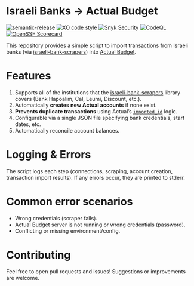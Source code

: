# Israeli Banks → Actual Budget
[![semantic-release](https://img.shields.io/badge/%20%20%F0%9F%93%A6%F0%9F%9A%80-semantic--release-e10079.svg)](https://github.com/semantic-release/semantic-release)
[![XO code style](https://shields.io/badge/code_style-5ed9c7?logo=xo&labelColor=gray)](https://github.com/xojs/xo)
[![Snyk Security](../../actions/workflows/snyk-security.yml/badge.svg)](../../actions/workflows/snyk-security.yml)
[![CodeQL](../../actions/workflows/codeql.yml/badge.svg)](../../actions/workflows/codeql.yml)
[![OpenSSF Scorecard](https://api.securityscorecards.dev/projects/github.com/tomerh2001/semantic-release-repo-template/badge)](https://securityscorecards.dev/viewer/?uri=github.com/tomerh2001/semantic-release-repo-template)

This repository provides a simple script to import transactions from Israeli banks (via [israeli-bank-scrapers](https://github.com/eshaham/israeli-bank-scrapers)) into [Actual Budget](https://github.com/actualbudget/actual).

# Features
1. Supports all of the institutions that the [israeli-bank-scrapers](https://github.com/eshaham/israeli-bank-scrapers) library covers (Bank Hapoalim, Cal, Leumi, Discount, etc.).
1. Automatically **creates new Actual accounts** if none exist.
2. **Prevents duplicate transactions** using Actual’s [`imported_id`](https://actualbudget.org/docs/api/reference/#transactions) logic.
3. Configurable via a single JSON file specifying bank credentials, start dates, etc.
4. Automatically reconcile account balances.

# Logging & Errors
The script logs each step (connections, scraping, account creation, transaction import results). If any errors occur, they are printed to stderr.

# Common error scenarios
- Wrong credentials (scraper fails).
- Actual Budget server is not running or wrong credentials (password).
- Conflicting or missing environment/config.

# Contributing
Feel free to open pull requests and issues! Suggestions or improvements are welcome.

